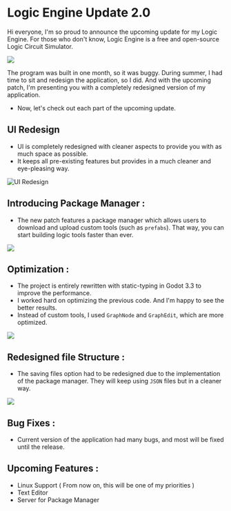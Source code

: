 # Logic Engine Update 2.0
Hi everyone, I'm so proud to announce the upcoming update for my Logic Engine. For those who don't know, Logic Engine is a free and open-source Logic Circuit Simulator. 

![](https://img.itch.zone/aW1nLzY2MTE1MzIucG5n/original/wNbhMI.png)

The program was built in one month, so it was buggy. During summer, I had time to sit and redesign the application, so I did. And with the upcoming patch, I'm presenting you with a completely redesigned version of my application. 
* Now, let's check out each part of the upcoming update.

## UI Redesign
* UI is completely redesigned with cleaner aspects to provide you with as much space as possible.
* It keeps all pre-existing features but provides in a much cleaner and eye-pleasing way.
  
![UI Redesign](https://img.itch.zone/aW1nLzY2MTE1MzUucG5n/original/%2FqKjPH.png)

## Introducing Package Manager : 
* The new patch features a package manager which allows users to download and upload custom tools (such as `prefabs`). That way, you can start building logic tools faster than ever.

![](https://img.itch.zone/aW1nLzY2MTE1OTYucG5n/original/lF1Vwx.png)

## Optimization :
* The project is entirely rewritten with static-typing in Godot 3.3 to improve the performance.
* I worked hard on optimizing the previous code. And I'm happy to see the better results.
* Instead of custom tools, I used `GraphNode`  and  `GraphEdit`, which are more optimized.

![](https://img.itch.zone/aW1nLzY2MTE2MDAucG5n/original/vV7REm.png)


## Redesigned file Structure : 
* The saving files option had to be redesigned due to the implementation of the package manager. They will keep using `JSON`  files but in a cleaner way.
  
![](https://img.itch.zone/aW1nLzY2MTE2MjUucG5n/original/0SHS5q.png)

## Bug Fixes :
* Current version of the application had many bugs, and most will be fixed until the release.


## Upcoming Features : 
* Linux Support ( From now on, this will be one of my priorities )
* Text Editor
* Server for Package Manager


